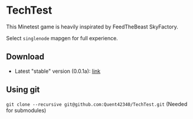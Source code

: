 # TechTest

This Minetest game is heavily inspirated by FeedTheBeast SkyFactory.

Select `singlenode` mapgen for full experience.

## Download

- Latest "stable" version (0.0.1a): [link](https://github.com/Quent42340/TechTest/releases/tag/0.0.1a)

## Using git

`git clone --recursive git@github.com:Quent42340/TechTest.git`
(Needed for submodules)


